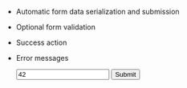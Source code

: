 * Automatic form data serialization and submission
* Optional form validation
* Success action
* Error messages


    <form vsn-form:form="DefaultForm" action="http://example.com/form" method="post">
      <input vsn-form-control:|header type="hidden" name="x-csrftoken" value="##csrf_token##" />
      <input vsn-form-control type="number" name="age" value="42" />
      <input vsn-form-submit type="submit" value="Submit" />
    </form>
